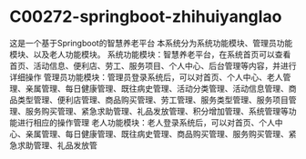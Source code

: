# C00272-springboot-zhihuiyanglao
这是一个基于Springboot的智慧养老平台 本系统分为系统功能模块、管理员功能模块、以及老人功能模块。 系统功能模块：智慧养老平台，在系统首页可以查看首页、活动信息、便利店、劳工、服务项目、个人中心、后台管理等内容，并进行详细操作 管理员功能模块：管理员登录系统后，可以对首页、个人中心、老人管理、亲属管理、每日健康管理、既往病史管理、活动分类管理、活动信息管理、商品类型管理、便利店管理、商品购买管理、劳工管理、服务类型管理、服务项目管理、服务购买管理、紧急求助管理、礼品发放管理、积分增加管理、系统管理等功能进行相应的操作管理 老人功能模块：老人登录系统后，可以对首页、个人中心、亲属管理、每日健康管理、既往病史管理、商品购买管理、服务购买管理、紧急求助管理、礼品发放管
